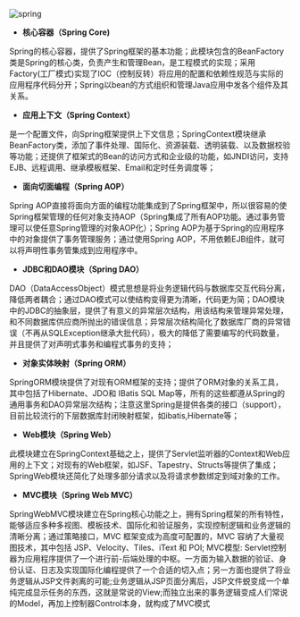 ![spring](http://images2015.cnblogs.com/blog/702767/201509/702767-20150907115314981-2080783917.jpg)

- **核心容器（Spring Core)**

Spring的核心容器，提供了Spring框架的基本功能；此模块包含的BeanFactory类是Spring的核心类，负责产生和管理Bean，是工程模式的实现；采用Factory(工厂模式)实现了IOC（控制反转）将应用的配置和依赖性规范与实际的应用程序代码分开；Spring以bean的方式组织和管理Java应用中发各个组件及其关系。

- **应用上下文（Spring Context）**

是一个配置文件，向Spring框架提供上下文信息；SpringContext模块继承BeanFactory类，添加了事件处理、国际化、资源装载、透明装载、以及数据校验等功能；还提供了框架式的Bean的访问方式和企业级的功能，如JNDI访问，支持EJB、远程调用、继承模板框架、Email和定时任务调度等；

- **面向切面编程（Spring AOP）**

Spring AOP直接将面向方面的编程功能集成到了Spring框架中，所以很容易的使Spring框架管理的任何对象支持AOP（Spring集成了所有AOP功能。通过事务管理可以使任意Spring管理的对象AOP化）；Spring AOP为基于Spring的应用程序中的对象提供了事务管理服务；通过使用Spring AOP，不用依赖EJB组件，就可以将声明性事务管集成到应用程序中。

- **JDBC和DAO模块（Spring DAO）**

DAO（DataAccessObject）模式思想是将业务逻辑代码与数据库交互代码分离，降低两者耦合；通过DAO模式可以使结构变得更为清晰，代码更为简；DAO模块中的JDBC的抽象层，提供了有意义的异常层次结构，用该结构来管理异常处理，和不同数据库供应商所抛出的错误信息；异常层次结构简化了数据库厂商的异常错误（不再从SQLException继承大批代码），极大的降低了需要编写的代码数量，并且提供了对声明式事务和编程式事务的支持；

- **对象实体映射（Spring ORM）**

SpringORM模块提供了对现有ORM框架的支持；提供了ORM对象的关系工具，其中包括了Hibernate、JDO和 IBatis SQL Map等，所有的这些都遵从Spring的通用事务和DAO异常层次结构；注意这里Spring是提供各类的接口（support），目前比较流行的下层数据库封闭映射框架，如ibatis,Hibernate等；

- **Web模块（Spring Web）**

此模块建立在SpringContext基础之上，提供了Servlet监听器的Context和Web应用的上下文；对现有的Web框架，如JSF、Tapestry、Structs等提供了集成；SpringWeb模块还简化了处理多部分请求以及将请求参数绑定到域对象的工作。

- **MVC模块（Spring Web MVC）**

SpringWebMVC模块建立在Spring核心功能之上，拥有Spring框架的所有特性，能够适应多种多视图、模板技术、国际化和验证服务，实现控制逻辑和业务逻辑的清晰分离；通过策略接口，MVC 框架变成为高度可配置的，MVC 容纳了大量视图技术，其中包括 JSP、Velocity、Tiles、iText 和 POI;
MVC模型:
Servlet控制器为应用程序提供了一个进行前-后端处理的中枢。一方面为输入数据的验证、身份认证、日志及实现国际化编程提供了一个合适的切入点；另一方面也提供了将业务逻辑从JSP文件剥离的可能;业务逻辑从JSP页面分离后，JSP文件蜕变成一个单纯完成显示任务的东西，这就是常说的View;而独立出来的事务逻辑变成人们常说的Model，再加上控制器Control本身，就构成了MVC模式